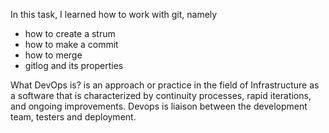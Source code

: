 
In this task, I learned how to work with git, namely
- how to create a strum
- how to make a commit
- how to merge
- gitlog and its properties


What DevOps is?
is an approach or practice in the field of Infrastructure as a software that is characterized by continuity processes, rapid iterations, and ongoing improvements. Devops is
liaison between the development team, testers and deployment.